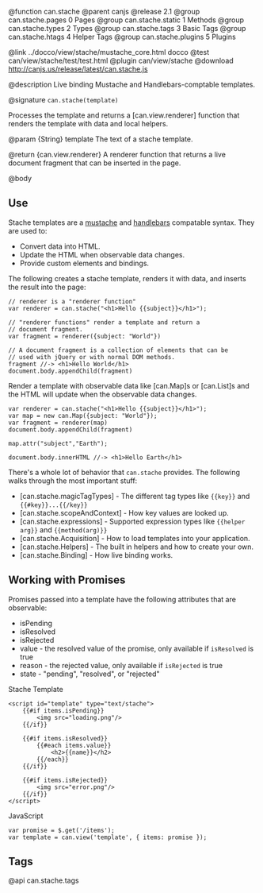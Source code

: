@function can.stache
@parent canjs
@release 2.1
@group can.stache.pages 0 Pages
@group can.stache.static 1 Methods
@group can.stache.types 2 Types
@group can.stache.tags 3 Basic Tags
@group can.stache.htags 4 Helper Tags
@group can.stache.plugins 5 Plugins


@link ../docco/view/stache/mustache_core.html docco
@test can/view/stache/test/test.html
@plugin can/view/stache
@download http://canjs.us/release/latest/can.stache.js


@description Live binding Mustache and Handlebars-comptable templates.

@signature `can.stache(template)`

Processes the template and returns a [can.view.renderer] function that renders the template
with data and local helpers.

@param {String} template The text of a stache template.

@return {can.view.renderer} A renderer function that returns a live document fragment
that can be inserted in the page.

@body

## Use

Stache templates are a [mustache](https://mustache.github.io/mustache.5.html) and [handlebars](http://handlebarsjs.com/) compatable
syntax.  They are used to:

- Convert data into HTML.
- Update the HTML when observable data changes.
- Provide custom elements and bindings.

The following
creates a stache template, renders it with data, and inserts
the result into the page:

```
// renderer is a "renderer function"
var renderer = can.stache("<h1>Hello {{subject}}</h1>");

// "renderer functions" render a template and return a
// document fragment.
var fragment = renderer({subject: "World"})

// A document fragment is a collection of elements that can be
// used with jQuery or with normal DOM methods.
fragment //-> <h1>Hello World</h1>
document.body.appendChild(fragment)
```

Render a template with observable data like [can.Map]s or [can.List]s and the HTML will update
when the observable data changes.

```
var renderer = can.stache("<h1>Hello {{subject}}</h1>");
var map = new can.Map({subject: "World"});
var fragment = renderer(map)
document.body.appendChild(fragment)

map.attr("subject","Earth");

document.body.innerHTML //-> <h1>Hello Earth</h1>
```

There's a whole lot of behavior that `can.stache` provides.  The following walks through
the most important stuff:

- [can.stache.magicTagTypes] - The different tag types like `{{key}}` and `{{#key}}...{{/key}}`
- [can.stache.scopeAndContext] - How key values are looked up.
- [can.stache.expressions] - Supported expression types like `{{helper arg}}` and `{{method(arg)}}`
- [can.stache.Acquisition] - How to load templates into your application.
- [can.stache.Helpers] - The built in helpers and how to create your own.
- [can.stache.Binding] - How live binding works.

## Working with Promises

Promises passed into a template have the following attributes that are observable:

- isPending
- isResolved
- isRejected
- value - the resolved value of the promise, only available if `isResolved` is true
- reason - the rejected value, only available if `isRejected` is true
- state - "pending", "resolved", or "rejected"

Stache Template

```
<script id="template" type="text/stache">
	{{#if items.isPending}}
		<img src="loading.png"/>
	{{/if}}

	{{#if items.isResolved}}
		{{#each items.value}}
			<h2>{{name}}</h2>
		{{/each}}
	{{/if}}

	{{#if items.isRejected}}
		<img src="error.png"/>
	{{/if}}
</script>
```

JavaScript

```
var promise = $.get('/items');
var template = can.view('template', { items: promise });
```

## Tags

@api can.stache.tags
